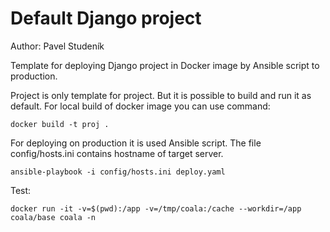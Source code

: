 # Default Django project

Author: Pavel Studeník

Template for deploying Django project in Docker image by Ansible script to production.

Project is only template for project. But it is possible to build and run it as default.
For local build of docker image you can use command:

```
docker build -t proj .
```

For deploying on production it is used Ansible script. The file config/hosts.ini contains hostname of target server.

```
ansible-playbook -i config/hosts.ini deploy.yaml
```

Test:

```
docker run -it -v=$(pwd):/app -v=/tmp/coala:/cache --workdir=/app coala/base coala -n
```
